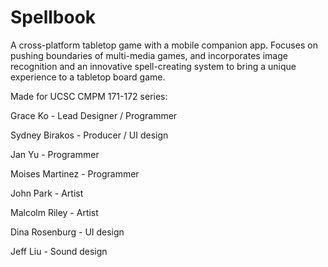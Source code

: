 # Spellbook
A cross-platform tabletop game with a mobile companion app. Focuses on pushing boundaries of multi-media games, and incorporates image recognition and an innovative spell-creating system to bring a unique experience to a tabletop board game.

Made for UCSC CMPM 171-172 series:

Grace Ko - Lead Designer / Programmer

Sydney Birakos - Producer / UI design

Jan Yu - Programmer

Moises Martinez - Programmer

John Park - Artist

Malcolm Riley - Artist

Dina Rosenburg - UI design

Jeff Liu - Sound design
